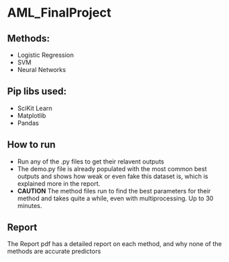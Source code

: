 # AML_FinalProject
## Methods:
- Logistic Regression
- SVM
- Neural Networks
## Pip libs used:
- SciKit Learn
- Matplotlib
- Pandas
## How to run
- Run any of the .py files to get their relavent outputs
- The demo.py file is already populated with the most common best outputs and shows how weak or even fake this dataset is, which is explained more in the report.
- **CAUTION** The method files run to find the best parameters for their method and takes quite a while, even with multiprocessing. Up to 30 minutes.
## Report
The Report pdf has a detailed report on each method, and why none of the methods are accurate predictors